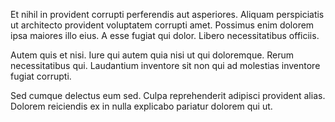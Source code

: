 Et nihil in provident corrupti perferendis aut asperiores. Aliquam perspiciatis ut architecto provident voluptatem corrupti amet. Possimus enim dolorem ipsa maiores illo eius. A esse fugiat qui dolor. Libero necessitatibus officiis.
 Autem quis et nisi. Iure qui autem quia nisi ut qui doloremque. Rerum necessitatibus qui. Laudantium inventore sit non qui ad molestias inventore fugiat corrupti.
 Sed cumque delectus eum sed. Culpa reprehenderit adipisci provident alias. Dolorem reiciendis ex in nulla explicabo pariatur dolorem qui ut.